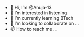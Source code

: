 - 👋 Hi, I’m @Anuja-13
- 👀 I’m interested in listening 
- 🌱 I’m currently learning BTech
- 💞️ I’m looking to collaborate on ...
- 📫 How to reach me ...

<!---
Anuja-13/Anuja-13 is a ✨ special ✨ repository because its `README.md` (this file) appears on your GitHub profile.
You can click the Preview link to take a look at your changes.
--->
